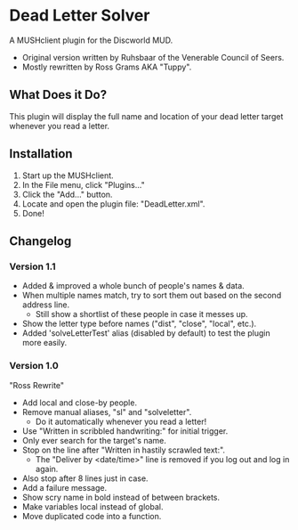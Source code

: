 # Dead Letter Solver
A MUSHclient plugin for the Discworld MUD.

* Original version written by Ruhsbaar of the Venerable Council of Seers.
* Mostly rewritten by Ross Grams AKA "Tuppy".

## What Does it Do?
This plugin will display the full name and location of your dead letter target whenever you read a letter. 

## Installation
1. Start up the MUSHclient.
2. In the File menu, click "Plugins..."
3. Click the "Add..." button.
4. Locate and open the plugin file: "DeadLetter.xml".
5. Done!

## Changelog

### Version 1.1
- Added & improved a whole bunch of people's names & data.
- When multiple names match, try to sort them out based on the second address line.
    - Still show a shortlist of these people in case it messes up.
- Show the letter type before names ("dist", "close", "local", etc.).
- Added 'solveLetterTest' alias (disabled by default) to test the plugin more easily.

### Version 1.0
"Ross Rewrite"

- Add local and close-by people.
- Remove manual aliases, "sl" and "solveletter".
    - Do it automatically whenever you read a letter!
- Use "Written in scribbled handwriting:" for initial trigger.
- Only ever search for the target's name.
- Stop on the line after "Written in hastily scrawled text:".
    - The "Deliver by <date/time>" line is removed if you log out and log in again.
- Also stop after 8 lines just in case.
- Add a failure message.
- Show scry name in bold instead of between brackets.
- Make variables local instead of global.
- Move duplicated code into a function.

